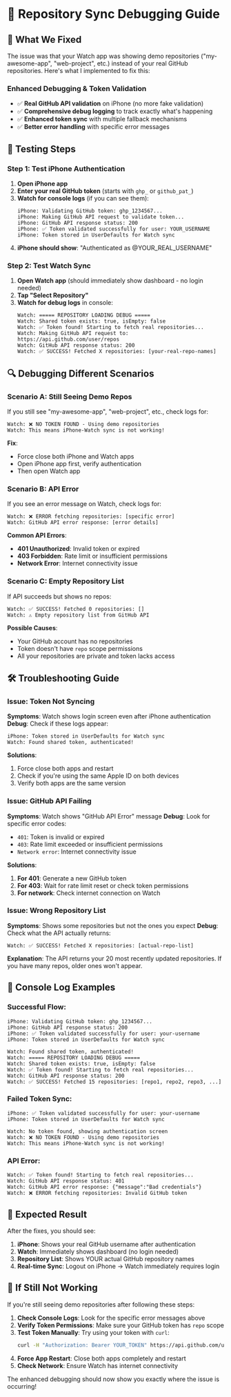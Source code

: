 # 🔧 Repository Sync Debugging Guide

## 🎯 What We Fixed

The issue was that your Watch app was showing demo repositories ("my-awesome-app", "web-project", etc.) instead of your real GitHub repositories. Here's what I implemented to fix this:

### **Enhanced Debugging & Token Validation**
- ✅ **Real GitHub API validation** on iPhone (no more fake validation)
- ✅ **Comprehensive debug logging** to track exactly what's happening
- ✅ **Enhanced token sync** with multiple fallback mechanisms
- ✅ **Better error handling** with specific error messages

## 🧪 Testing Steps

### **Step 1: Test iPhone Authentication**
1. **Open iPhone app**
2. **Enter your real GitHub token** (starts with `ghp_` or `github_pat_`)
3. **Watch for console logs** (if you can see them):
   ```
   iPhone: Validating GitHub token: ghp_1234567...
   iPhone: Making GitHub API request to validate token...
   iPhone: GitHub API response status: 200
   iPhone: ✅ Token validated successfully for user: YOUR_USERNAME
   iPhone: Token stored in UserDefaults for Watch sync
   ```
4. **iPhone should show**: "Authenticated as @YOUR_REAL_USERNAME"

### **Step 2: Test Watch Sync**
1. **Open Watch app** (should immediately show dashboard - no login needed)
2. **Tap "Select Repository"**
3. **Watch for debug logs** in console:
   ```
   Watch: ===== REPOSITORY LOADING DEBUG =====
   Watch: Shared token exists: true, isEmpty: false
   Watch: ✅ Token found! Starting to fetch real repositories...
   Watch: Making GitHub API request to: https://api.github.com/user/repos
   Watch: GitHub API response status: 200
   Watch: ✅ SUCCESS! Fetched X repositories: [your-real-repo-names]
   ```

## 🔍 Debugging Different Scenarios

### **Scenario A: Still Seeing Demo Repos**
If you still see "my-awesome-app", "web-project", etc., check logs for:
```
Watch: ❌ NO TOKEN FOUND - Using demo repositories
Watch: This means iPhone-Watch sync is not working!
```

**Fix**: 
- Force close both iPhone and Watch apps
- Open iPhone app first, verify authentication
- Then open Watch app

### **Scenario B: API Error**
If you see an error message on Watch, check logs for:
```
Watch: ❌ ERROR fetching repositories: [specific error]
Watch: GitHub API error response: [error details]
```

**Common API Errors**:
- **401 Unauthorized**: Invalid token or expired
- **403 Forbidden**: Rate limit or insufficient permissions
- **Network Error**: Internet connectivity issue

### **Scenario C: Empty Repository List**
If API succeeds but shows no repos:
```
Watch: ✅ SUCCESS! Fetched 0 repositories: []
Watch: ⚠️ Empty repository list from GitHub API
```

**Possible Causes**:
- Your GitHub account has no repositories
- Token doesn't have `repo` scope permissions
- All your repositories are private and token lacks access

## 🛠 Troubleshooting Guide

### **Issue: Token Not Syncing**
**Symptoms**: Watch shows login screen even after iPhone authentication
**Debug**: Check if these logs appear:
```
iPhone: Token stored in UserDefaults for Watch sync
Watch: Found shared token, authenticated!
```

**Solutions**:
1. Force close both apps and restart
2. Check if you're using the same Apple ID on both devices
3. Verify both apps are the same version

### **Issue: GitHub API Failing**
**Symptoms**: Watch shows "GitHub API Error" message
**Debug**: Look for specific error codes:
- `401`: Token is invalid or expired
- `403`: Rate limit exceeded or insufficient permissions
- `Network error`: Internet connectivity issue

**Solutions**:
1. **For 401**: Generate a new GitHub token
2. **For 403**: Wait for rate limit reset or check token permissions
3. **For network**: Check internet connection on Watch

### **Issue: Wrong Repository List**
**Symptoms**: Shows some repositories but not the ones you expect
**Debug**: Check what the API actually returns:
```
Watch: ✅ SUCCESS! Fetched X repositories: [actual-repo-list]
```

**Explanation**: The API returns your 20 most recently updated repositories. If you have many repos, older ones won't appear.

## 📱 Console Log Examples

### **Successful Flow**:
```
iPhone: Validating GitHub token: ghp_1234567...
iPhone: GitHub API response status: 200
iPhone: ✅ Token validated successfully for user: your-username
iPhone: Token stored in UserDefaults for Watch sync

Watch: Found shared token, authenticated!
Watch: ===== REPOSITORY LOADING DEBUG =====
Watch: Shared token exists: true, isEmpty: false
Watch: ✅ Token found! Starting to fetch real repositories...
Watch: GitHub API response status: 200
Watch: ✅ SUCCESS! Fetched 15 repositories: [repo1, repo2, repo3, ...]
```

### **Failed Token Sync**:
```
iPhone: ✅ Token validated successfully for user: your-username
iPhone: Token stored in UserDefaults for Watch sync

Watch: No token found, showing authentication screen
Watch: ❌ NO TOKEN FOUND - Using demo repositories
Watch: This means iPhone-Watch sync is not working!
```

### **API Error**:
```
Watch: ✅ Token found! Starting to fetch real repositories...
Watch: GitHub API response status: 401
Watch: GitHub API error response: {"message":"Bad credentials"}
Watch: ❌ ERROR fetching repositories: Invalid GitHub token
```

## 🎉 Expected Result

After the fixes, you should see:
1. **iPhone**: Shows your real GitHub username after authentication
2. **Watch**: Immediately shows dashboard (no login needed)
3. **Repository List**: Shows YOUR actual GitHub repository names
4. **Real-time Sync**: Logout on iPhone → Watch immediately requires login

## 🚨 If Still Not Working

If you're still seeing demo repositories after following these steps:

1. **Check Console Logs**: Look for the specific error messages above
2. **Verify Token Permissions**: Make sure your GitHub token has `repo` scope
3. **Test Token Manually**: Try using your token with `curl`:
   ```bash
   curl -H "Authorization: Bearer YOUR_TOKEN" https://api.github.com/user/repos
   ```
4. **Force App Restart**: Close both apps completely and restart
5. **Check Network**: Ensure Watch has internet connectivity

The enhanced debugging should now show you exactly where the issue is occurring!
